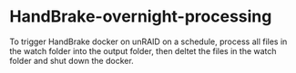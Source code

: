 # HandBrake-overnight-processing
To trigger HandBrake docker on unRAID on a schedule, process all files in the watch folder into the output folder, then deltet the files in the watch folder and shut down the docker.
